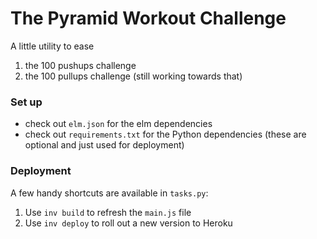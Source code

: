 # The Pyramid Workout Challenge
A little utility to ease
1. the 100 pushups challenge
1. the 100 pullups challenge (still working towards that)

### Set up
- check out `elm.json` for the elm dependencies
- check out `requirements.txt` for the Python dependencies (these are optional and just used for deployment)

### Deployment
A few handy shortcuts are available in `tasks.py`:
1. Use `inv build` to refresh the `main.js` file
1. Use `inv deploy` to roll out a new version to Heroku
